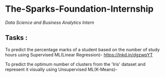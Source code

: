 # **The-Sparks-Foundation-Internship**
*Data Science and Business Analytics Intern* 

## **Tasks :**
To predict the percentage marks of a student based on the number of study hours using Supervised ML(Linear Regression)- https://lnkd.in/dgzwqYT

To predict the optimum number of clusters from the 'Iris' dataset and represent it visually using Unsupervised ML(K-Means)- 
